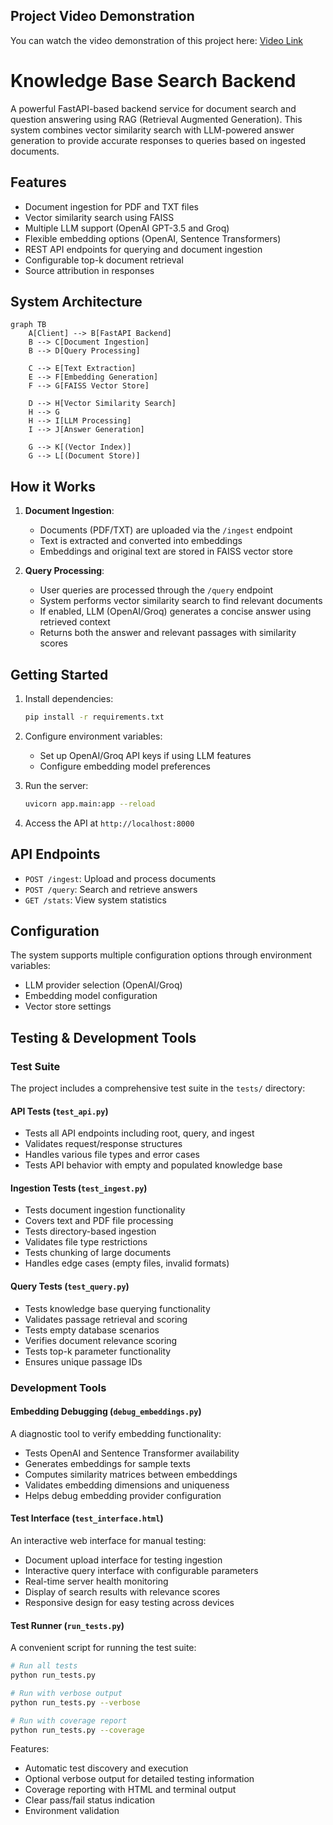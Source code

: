 ## Project Video Demonstration

You can watch the video demonstration of this project here: [Video Link](https://drive.google.com/file/d/1f_QzZjnDm5rDYjkqHqO-EQiurMGsLaZV/view?usp=sharing)


# Knowledge Base Search Backend

A powerful FastAPI-based backend service for document search and question answering using RAG (Retrieval Augmented Generation). This system combines vector similarity search with LLM-powered answer generation to provide accurate responses to queries based on ingested documents.

## Features

- Document ingestion for PDF and TXT files
- Vector similarity search using FAISS
- Multiple LLM support (OpenAI GPT-3.5 and Groq)
- Flexible embedding options (OpenAI, Sentence Transformers)
- REST API endpoints for querying and document ingestion
- Configurable top-k document retrieval
- Source attribution in responses

## System Architecture

```mermaid
graph TB
    A[Client] --> B[FastAPI Backend]
    B --> C[Document Ingestion]
    B --> D[Query Processing]
    
    C --> E[Text Extraction]
    E --> F[Embedding Generation]
    F --> G[FAISS Vector Store]
    
    D --> H[Vector Similarity Search]
    H --> G
    H --> I[LLM Processing]
    I --> J[Answer Generation]
    
    G --> K[(Vector Index)]
    G --> L[(Document Store)]
```

## How it Works

1. **Document Ingestion**:
   - Documents (PDF/TXT) are uploaded via the `/ingest` endpoint
   - Text is extracted and converted into embeddings
   - Embeddings and original text are stored in FAISS vector store

2. **Query Processing**:
   - User queries are processed through the `/query` endpoint
   - System performs vector similarity search to find relevant documents
   - If enabled, LLM (OpenAI/Groq) generates a concise answer using retrieved context
   - Returns both the answer and relevant passages with similarity scores

## Getting Started

1. Install dependencies:
   ```bash
   pip install -r requirements.txt
   ```

2. Configure environment variables:
   - Set up OpenAI/Groq API keys if using LLM features
   - Configure embedding model preferences

3. Run the server:
   ```bash
   uvicorn app.main:app --reload
   ```

4. Access the API at `http://localhost:8000`

## API Endpoints

- `POST /ingest`: Upload and process documents
- `POST /query`: Search and retrieve answers
- `GET /stats`: View system statistics

## Configuration

The system supports multiple configuration options through environment variables:
- LLM provider selection (OpenAI/Groq)
- Embedding model configuration
- Vector store settings

## Testing & Development Tools

### Test Suite

The project includes a comprehensive test suite in the `tests/` directory:

#### API Tests (`test_api.py`)
- Tests all API endpoints including root, query, and ingest
- Validates request/response structures
- Handles various file types and error cases
- Tests API behavior with empty and populated knowledge base

#### Ingestion Tests (`test_ingest.py`)
- Tests document ingestion functionality
- Covers text and PDF file processing
- Tests directory-based ingestion
- Validates file type restrictions
- Tests chunking of large documents
- Handles edge cases (empty files, invalid formats)

#### Query Tests (`test_query.py`)
- Tests knowledge base querying functionality
- Validates passage retrieval and scoring
- Tests empty database scenarios
- Verifies document relevance scoring
- Tests top-k parameter functionality
- Ensures unique passage IDs

### Development Tools

#### Embedding Debugging (`debug_embeddings.py`)
A diagnostic tool to verify embedding functionality:
- Tests OpenAI and Sentence Transformer availability
- Generates embeddings for sample texts
- Computes similarity matrices between embeddings
- Validates embedding dimensions and uniqueness
- Helps debug embedding provider configuration

#### Test Interface (`test_interface.html`)
An interactive web interface for manual testing:
- Document upload interface for testing ingestion
- Interactive query interface with configurable parameters
- Real-time server health monitoring
- Display of search results with relevance scores
- Responsive design for easy testing across devices

#### Test Runner (`run_tests.py`)
A convenient script for running the test suite:
```bash
# Run all tests
python run_tests.py

# Run with verbose output
python run_tests.py --verbose

# Run with coverage report
python run_tests.py --coverage
```

Features:
- Automatic test discovery and execution
- Optional verbose output for detailed testing information
- Coverage reporting with HTML and terminal output
- Clear pass/fail status indication
- Environment validation


